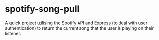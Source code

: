 # spotify-song-pull
A quick project utilising the Spotify API and Express (to deal with user authentication) to return the current song that the user is playing on their listener.

